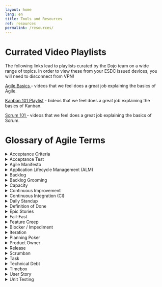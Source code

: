 ```yaml
---
layout: home
lang: en
title: Tools and Resources
ref: resources
permalink: /resources/
---
```


# Currated Video Playlists

The following links lead to playlists curated by the Dojo team on a wide range of topics. In order to view these from your ESDC issued devices, you will need to disconnect from VPN!

<a href="https://youtube.com/playlist?list=PLA--nqTdtET3gvCY8DBBX-v4-APKMMfZ3" alt="Agile Basics Playlist"> Agile Basics </a> - videos that we feel does a great job explaining the basics of Agile. 


<a href="https://youtube.com/playlist?list=PLA--nqTdtET3vDgPXTrCp7YERpq874zWl" alt="Kanban 101 Playlist">Kanban 101 Playlist</a> - bideos that we feel does a great job explaining the basics of Kanban. 

<a href="https://youtube.com/playlist?list=PLA--nqTdtET37Dnay7PJy_X6aQsipwfMa" alt="Scrum 101 Playlist">Scrum 101 </a> - videos that we feel does a great job explaining the basics of Scrum. 



# Glossary of Agile Terms

<details>
  <summary>Acceptance Criteria</summary>
  <div class="faq__content">
<p>	
    The Acceptance Criteria specify a set of conditions that the solution must meet in order to satisfy the customer. The product owner or client representative writes statements from the customer’s point of view that explain how a user story or feature should work. In order for the story or feature to be accepted it needs to pass the acceptance criteria; otherwise, it fails.
</p>
<p>
    <strong>How it’s Used: </strong> Acceptance criteria should be written in clear, easy-to-understand language. For example, “If I am logged in, when I click the “Buy” button, the total item count for my cart should increase by one.”
</p>
    Project Management Benefits:
    <ul>
       <li> Confirms when a user story is complete.</li>

        <li>Helps the team understand the story/feature.</li>

       <li> Removes ambiguity from requirements.</li>
    </ul>
  </div>
</details>

<details>
  <summary>Acceptance Test</summary>
  <div class="faq__content">
<p>	
An Acceptance Test is derived from the Acceptance Criteria and verifies whether a feature is functional. The test has only two results: pass or fail. Many times, acceptance tests are automated so they can be performed on all versions of the software. Acceptance criteria usually include one or more acceptance tests.
</p>
<p>
<strong>Also Known As: </strong>functional test, customer test, story test
</p>
<p>
<strong>How it’s Used: </strong> Acceptance testing ensures that the software meets business and customer requirements. Acceptance tests are written by the product owner and should be brief statements that explain intended behavior and result. For example, “The user clicks on this button and the text turns red.” This test would result in either a pass or fail.
</p>
<p>
Project Management Benefits:
    <ul>
        <li>Increases satisfaction of the customer by ensuring their requirements are met.</li>
        <li>Identifies functionality and usability issues early on.</li>
        <li>Promotes collaboration between developers and the end-user.</li>
    </ul>
</p>
  </div>
</details>

<details>
  <summary>Agile Manifesto</summary>
  <div class="faq__content">
<p>	
The Agile Manifesto includes four values and 12 principles of an iterative software development process. In February 2001, 17 software developers met in Utah to discuss lightweight development methods. They published the Manifesto for Agile Software Development, which covered how they found “better ways of developing software by doing it and helping others do it.”
</p>
<p>
<strong>How it’s Used: </strong>Project managers refer to the Agile Manifesto when they are managing any process that aligns with its core concepts, such as Agile methodology.
</p>
<p>
<ul>
Project Management Benefits:

    <li>Frequent testing and continuous delivery of valuable software.</li>
    <li>Welcomes changing requirements.</li>
    <li>Promotes cross-functional collaboration.</li>
</ul>
</p>
  </div>
</details>

<details>
  <summary>Application Lifecycle Management (ALM)</summary>
  <div class="faq__content">
<p>	
Application Lifecycle Management (ALM) is a continuous process of managing a software application from its initial planning to its retirement. 
</p>

<p>
<strong>How it’s Used: </strong>ALM is used throughout the entire project and involves the use of a variety of tools to assist with requirements management, architecture, coding, testing, tracking, and release. 
</p>
<p>
Project Management Benefits:
    <li>Reduces risk by continuously monitoring project status.</li>
    <li>Decreases cycle time and development costs.</li>
    <li>Minimizes downtime.</li>
</p>
  </div>
</details>

<details>
  <summary>Backlog</summary>
  <div class="faq__content">
<p>	
A backlog is a changing list of product requirements based on the customer’s needs. The backlog is not a to-do list; rather, it is a list of all the desired features for the product. The Agile team uses the backlog to prioritize features and understand which features to implement first. 
</p>
<p>
<strong>How It’s Used: </strong>The development team pulls work from the backlog to complete during each iteration. The backlog may change throughout the development process as the team learns more about the customer’s requirements.
</p>
<p>
<strong>Also Known As: </strong>product backlog 
</p>
<p>
Project Management Benefits:

    <li>Communicates feature priorities.</li>
    <li>Allows for longer term planning.</li>
    <li>Ensures the customer needs are being heard.</li>
</p>
  </div>
</details>

<details>
  <summary>Backlog Grooming</summary>
  <div class="faq__content">
<p>	
Backlog grooming occurs at the end of a sprint, when the team meets to make sure the backlog is ready for the next sprint. The team may remove user stories that aren’t relevant, create new stories, reassess priority, or split user stories into smaller tasks. Backlog grooming is both an ongoing process and the name for the meeting where this action occurs (a backlog grooming meeting).
</p>
<p>
<strong>Also Known As: </strong>Backlog refinement
</p>

<p>
<strong>How it’s Used: </strong>Once the team finishes a sprint, a backlog grooming meeting is scheduled. Backlog grooming is meant to ensure the backlog only contains items that are relevant and that meet objectives.
</p>
<p>
Project Management Benefits: 

   <li> Ensures that all features are meeting project objectives.</li>
    <li>Helps the development team understand priorities and stay on track.</li>
    <li> Facilitates communication regarding which features are and aren’t important, and why.</li>
</p>
  </div>
</details>

<details>
  <summary>Capacity</summary>
  <div class="faq__content">
<p>	
Capacity represents the amount of work that can be completed within a certain time frame and is based on the number of hours that an individual or team will be available to complete the work.
</p>

<p>
<strong>How it’s Used: </strong>The product owner and Agile team determine the capacity or amount of workload, they can take on for an upcoming sprint. The capacity is decided during the sprint planning meeting.
</p>
<p>
Project Management Benefits:

    <li> Improves resource management.</li>
    <li> Estimates the completion of a project.</li>
</p>
  </div>
</details>

<details>
  <summary>Continuous Improvement</summary>
  <div class="faq__content">
<p>	
	
Continuous improvement is a process of improving quality and efficiency by making small, incremental changes over time. In Kanban, continuous improvement refers specifically to the process of optimizing workflow and reducing cycle time, resulting in increased productivity. 
</p>

<p>
<strong>Also Known As: </strong>Kaizen
</p>

    <p>
    <strong>How It’s Used: </strong>Continuous improvement is used to introduce improvement into the work process on an incremental basis and involves the following steps: 
    <ol>
        <li> Identify </li>
        <li> Plan </li>
        <li> Execute </li>
        <li> Review.  </li>
    </ol>
    </p>
    <p>
    More specifically for Kanban, there are no set due dates so the team focuses on work-in-progress. As team members collaborate to troubleshoot problems and brainstorm new ideas, the process becomes more efficient and streamlined, cycle times decrease, and workflow is optimized. Teams do not need to be cross-functional in Kanban.

    </p>
    <p>
    Project Management Benefits:
    <ul>
        <li>Improves productivity and delivery.</li>
        <li>Increases accuracy in forecasting future work and delivery.</li>
        <li>Streamlines work and reduces waste.</li>
        <li>Introduces improvement on an incremental basis.</li>
        <li>Increases a sense of pride and accomplishment in team members.</li>
    <ul>
    </p>
</div>
</details>

<details>
  <summary>Continuous Integration (CI)</summary>
  <div class="faq__content">
    <p>	
    Continuous integration is a software engineering practice that involves continual integration of new development code into the existing codebase. 
    </P>
    <p>
    <strong>Also Known As: </strong>Continuous delivery, continuous deployment
    </p>
    <p>
    <strong>How it’s Used: </strong>Once a feature is completed, developers test it for defects and then integrate it into the existing codebase. This ensures that the code repository always contains the latest working software build. In practice, this process is largely automated through the use of version control tools, team policies and conventions, and specific CI tools.
    </p>
    <p>
    Project Management Benefits: 
        <ul>
            <li> Enables rapid feedback, so that defects can be identified and corrected quickly.</li>
            <li> Minimizes time and effort needed to perform each integration.</li>
            <li> Provides an automated build and release process.</li>
            <li> Allows software to be deliverable at any moment</li>
        </ul>
    </p>
  </div>
</details>

<details>
  <summary>Daily Standup</summary>
  <div class="faq__content">
<p>	
The Daily Standup meeting is a key component of Agile methodologies and serves as a daily forum for Agile teams to share progress, report impediments, and make commitments for the current iteration or sprint. This brief, 15-minute meeting is usually held every morning at the same time and in the same location. The meeting should be brief enough for participants to stand for its entirety—standing promotes brevity and ensures that the meeting doesn’t extend past the timeframe allotted.
</p>
<p>
<strong>Also Known As: </strong>Daily Scrum, standup meeting, daily meeting, daily huddle
</p>
<p>
<strong>How it’s Used: </strong>Daily standups are typically held around the team’s physical Scrum or Kanban task board (for on-site teams). Teams answer three questions about their work status along these lines:
    <li> What did I accomplish yesterday?</li>
    <li> What will I commit to, or complete, today?</li>
    <li> What impediments or obstacles are preventing me from meeting my commitments?</li>
</p>
<p>
All discussion during the daily standup should be focused on answering these three questions. Any additional discussions stemming from these questions should be handled outside of the daily standup. 
</p>

<p>
Project Management Benefits:

    <li> Keeps workflow on track. </li>
    <li> Keeps the meeting short (due to standing).</li>
    <li> Helps identify issues sooner than later.</li>
    <li> Increases team accountability, communication, and collaboration.</li>
    <li> Stimulates team self-organization and personal planning.</li>
    <li> Helps team members address issues and make small course corrections, if needed.</li>
    <li> Provides face-to-face interaction (if on site).</li>
</p>
  </div>
</details>

<details>
  <summary>Definition of Done</summary>
  <div class="faq__content">
<p>	
Definition of Done refers to a set of predetermined criteria that a product needs to meet in order to be considered as being done. The team reaches a consensus as to what defines a task as being done and then posts a checklist of steps that must be completed before the product can be considered as potentially shippable. The team displays this list in the form of a Big Visual Chart prominently in the team area.
</p>
<p>
<strong>Also Known As: </strong>single done, done, done-done-done, done list, done checklist, product sashimi, task complete definition, punch list
</p>
<p>
<strong>How it’s Used: </strong>The team agrees upon a list of criteria which must be met before a product increment is considered to be ‘done’—that is, all design, coding, testing, and documentation have been completed, and the code has been fully integrated into the system. If a task does not meet the Definition of Done criteria, it does not count toward team velocity.
</p>
<p>
Project Management Benefits:
    <ul>
    <li> Improves likelihood of delivering working software.</li>
    <li> Limits the cost of rework once a feature has been accepted as ‘done’.</li>
    <li> Reduces the risk of misunderstanding and conflict between the development team, and customer or product owner.</li>
    </ul>
</p>
  </div>
</details>

<details>
  <summary>Epic Stories</summary>
  <div class="faq__content">
<p>	
Epic or epic stories are defined as large user stories that, in their current state, would be  difficult to estimate or to complete in a single iteration. Epic stories are typically lower priority and are waiting be broken down into smaller components. 
</p>

<p>
<strong>How it’s Used: </strong>Epics are often used as placeholders for new ideas that have not been fully developed While epic stories are common when developing the initial product backlog, they should eventually be broken down into more manageable user stories where the requirements of the story are more narrowly defined. 
</p>
<p>
Project Management Benefits:
    <ul>
        <li>  Useful as placeholders for large requirements.</li>
        <li> Helpful for big-picture view of user stories.</li>
    </ul>
</p>
  </div>
</details>

<details>
  <summary>Fail-Fast</summary>
  <div class="faq__content">
<p>	
Fail-fast is the process of starting work on a task or project, obtaining immediate feedback, and then determining whether to continue working on that task or take a different approach—that is, adapt. If a project is not working, it is best to determine that early on in the process rather than waiting until too much money and time has invested.
</p>
<p>
<strong>How it’s Used: </strong>A team starts a new project or task, obtains feedback early on, and then conducts an an analysis to determine whether the project will be functional or successful. If a task or project is moving in the wrong direction, team members are encouraged to stop work as soon as possible.
</p>
<p>
Project Management Benefits:
    <ul>
        <li> Identifies issues quickly.</li>
        <li>  Creates a culture of transparency</li>
        <li> Reduces wasted time, effort, and cost.</li>
        <li> Improves efficiency in software product development.</li>
    </ul>
</p>
  </div>
</details>

<details>
  <summary>Feature Creep</summary>
  <div class="faq__content">
<p>	
Feature creep is the tendency to add additional requirements or features to a project after development is already underway. Feature creep can occur on either a project or sprint level.
</p>
<p>
<strong>Also Known As: </strong>Requirements creep, scope creep
</p>
<p>
<strong>How it’s Used: </strong>Changes and additional requirements are to be expected in a project. Any changes requested after the start of a project or sprint need to be added to the backlog and prioritized based on value. This ensures that feature creep will not adversely impact the project timeline or cost.
</p>
<p>
Project Management Concerns:
    <ul>
        <li> Risks project schedule, quality, and cost.</li>
        <li> Reduces productivity.</li>
        <li> Prevents teams from meeting iteration goals.</li>
        <li>  Decreases value of product or deliverable.</li>
   </ul>
</p>
  </div>
</details>

<details>
  <summary>Blocker / Impediment</summary>
  <div class="faq__content">
<p>	
	

A blocker / impediment is any obstacle that prevents an individual or team from completing a task or project. Unscheduled meetings, technical issues, lack of knowledge or expertise, a distracting workplace, and office conflict are all examples of impediments.
</p>
<p>
<strong>How it’s Used: </strong>The team may want to create a list of impediments called an Impediment Backlog and prominently display this list in the area where the team meets for Daily Scrums. Impediments should be listed by how seriously they are hindering team productivity. If the impediments are company-wide, it is the Scrum Master’s responsibility to remove them. If they are occurring at a team level, it is the team’s responsibility to resolve or remove them.
</p>
<p>
Project Management Concerns:
    <ul>
        <li>  Results in reduced team productivity.</li>
        <li>  Negatively impacts project timeline and cost.</li>
        <li>  Needs to be addressed as soon as possible.</li>
   </ul>
</p>
  </div>
</details>

<details>
  <summary>Iteration</summary>
  <div class="faq__content">
<p>	
An iteration is a fixed or timeboxed period of time, generally spanning two to four weeks, during which an Agile team develops a deliverable, potentially shippable product. A typical Agile project consists of a series of iterations, along with a planning meeting prior to development and a retrospective meeting at the end of the iteration. Iterations are referred to as sprints in Scrum.
</p>
<p>
<strong>Also Known As: </strong>Sprint, timebox
</p>
<p>
<strong>How it’s Used: </strong>At the beginning of an iteration or sprint, the product owner and team decide which requirements to complete during the iteration. The duration of an iteration may vary from project to project.
</p>
<p>
Project Management Benefits:
    <ul>
        <li> Enables teams to work effectively with customers.</li>
        <li> Encourages feedback throughout the iteration.</li>
        <li> Helps prevent feature creep.</li>
        <li> Reduces risk of timelines slippage.</li>
    </ul>
</p>
  </div>
</details>

<details>
  <summary>Planning Poker</summary>
  <div class="faq__content">
<p>	
Planning Poker is a team building exercise or game used to arrive at a group consensus for estimating workload. 
</p>
<p>
<strong>How It’s Used: </strong>Players use cards printed with numbers from the Fibonacci sequence to assign story points to user stories in order to estimate workload. The team must reach a group consensus regarding how long user stories or requirements will take to complete. Alternatively, teams can use other forms of relative estimation, such as tee-shirt sizing. 
</p>
<p>
Project Management Benefits:
    <ul>
        <li> Provides benefit of collective team knowledge and experience.</li>
        <li> Encourages brainstorming and generation of ideas.</li>
        <li>  Promotes problem solving.</li>
        <li> Stimulates team collaboration.</li>
        <li> Increases accuracy of estimates.</li>
    </ul>
</p>
  </div>
</details>

<details>
  <summary>Product Owner</summary>
  <div class="faq__content">
<p>	
As a member of the Agile team, the Product Owner represents the customer, and conveys the customer’s requirements and vision to the team. The product owner writes the acceptance criteria, and prioritizes and maintains the product backlog. Product owners should be able to communicate well in both directions: both taking team concerns to the customer and stakeholders, and ensuring that the team stays on track to meet the customer’s vision for the product.
</p>
<p>
<strong>How it’s Used: </strong>In a Scrum environment, the product owner assembles and prioritizes the user stories to be completed during a sprint. During the sprint, the product owner remains silent; he or she cannot make changes or offer feedback. Once the sprint is complete, the product owner meets with team members and stakeholders to offer feedback and discuss avenues for improvement. The product owner accepts or rejects the product at the end of the sprint, based on the acceptance criteria decided on during the spring planning meeting.
</p>
<p>
In a Kanban environment, the Product Owner assembles and prioritizes a backlog of work items to be accomplished. The product owner has the flexibility to change and reprioritize work in the backlog at any time without affecting work already in progress.
</p>
<p>
Project Management Benefits:
    <ul>
        <li>  Increased team understanding of customer’s vision and final product.</li>
        <li>  Increased communication and trust among customer, team, and stakeholders.</li>
        <li> Increased support for the team from outside parties.</li>
    </ul>
</p>
  </div>
</details>

<details>
  <summary>Release</summary>
  <div class="faq__content">
<p>	
An Agile release refers to the final delivery of a software package after the completion of multiple iterations or sprints. A release can be either the initial build of an application or the addition of one or more features to an existing application. A release should take less than a year to complete, and in some cases, may only take three months.
</p>
<p>
<strong>How it’s Used: </strong>Agile teams use the amount of time planned for a software release divided by iteration velocity to determine the number of iterations needed to develop the software needed for the release. 
</p>
<p>
Project Management Benefits:
    <ul>
        <li>  Provides a tangible goal.</li>
        <li> Clarifies the customer’s requirements and vision.</li>
        <li>  Allows for preliminary release of alpha or beta versions after the completion of several iterations.</li>
   </ul>
</p>
  </div>
</details>

<details>
  <summary>Scrumban</summary>
  <div class="faq__content">
<p>	
Scrumban is a hybrid of Scrum and Kanban used to accomplish tasks and produce deliverables.
</p>
<p>
<strong>How It’s Used: </strong>Scrumban is used when a Scrum team wants to apply some Kanban methodology into their process by focusing in on work-in-progress and continuous improvement. Or, a Kanban team may want to apply some Scrum structure into their process, such as daily standups or roles.  
</p>
<p>
Project Management Benefits:
    <ul>
        <li> Combines best practices of both methods to enhance the team’s process.</li>
        <li> Provides teams with flexibility to adapt their process in the way that is best for them.</li>
        <li> Balances team capacity vs. demand.</li>
        <li>  Enhances visualization for a Scrum team.</li>
        <li> Steers teams toward a long-term evolution of continuous improvement.</li>
    </ul>
</p>
  </div>
</details>

<details>
  <summary>Task</summary>
  <div class="faq__content">
<p>	
A task is a single unit of work broken down from a user story. A task is usually completed by just one person.
</p>
<p>
<strong>How it’s Used:</strong> Task is used in Scrum to identify a small increment of work to be completed by a team member during a sprint. The team visually identifies a task to be completed by posting a card or post-it note on their task board.
</p>
<p>
Project Management Benefits:
    <ul>
        <li> Breaks user stories down into manageable units.</li>
        <li>  Empowers team members to complete a task or tasks without feeling overwhelmed.</li>
        <li>  Easy to identify on Agile taskboards.</li>
    </ul>
</p>
  </div>
</details>

<details>
  <summary>Technical Debt</summary>
  <div class="faq__content">
<p>	
Technical debt refers to the obligation a development team incurs when they use a short-term, expedient approach to developing a software package without considering the long-term consequences. Technical debt increases project cost and complexity due to inefficiencies, inaccuracies, and other issues introduced into the software package. Poor management, incompetency, timeline pressure, or inadvertent mistakes can all contribute to technical debt.
</p>
<p>
<strong>How it’s Used:</strong> Technical debt is used as a motivation for the team to focus on quality and added value during development. This can translate into diligently and consistently refactoring and reviewing code, running automated unit tests, and integrating code on a consistent basis. Pair programming is often helpful in guarding against technical debt. Creating an environment where team members are encouraged to increase relevant knowledge and experience also helps prevent technical debt.
</p>
<p>
Project Management Concerns:
    <ul>
        <li> Reduces product quality.</li>
        <li> Results in high defect rates.</li>
        <li> Reduces productivity.</li>
        <li> Reduces workflow velocity.</li>
        <li> Reduces the quality of code maintenance.</li>
        <li> Results in expensive modifications and implementations.</li>
    </ul>
</p>
  </div>
</details>

<details>
  <summary>Timebox</summary>
  <div class="faq__content">
<p>	
A timebox refers to an assigned period of time during which an individual or team works toward an established goal. The team stops work when the time period concludes, rather than when work is completed. The team then assesses how much work was accomplished toward the specified goal.
</p>
<p>
<strong>How it’s Used: </strong> Timeboxes are implemented in Agile software development to increase quality and value when producing a deliverable. In particular, timeboxes are applied in Scrum sprints, as well as spikes, where tasks are assigned fixed lengths. Any work not completed within the timebox is either reassigned to another iteration or reprioritized.
</p>
<p>
Project Management Benefits:
    <ul>
        <li> Increases focus on tasks or issues that add the most value. </li>
        <li>  Ensures that customers needs are met.</li>
        <li>  Reduces feature creep.</li>
        <li>  Provides short feedback loop.</li>
        <li>  Ensures that the most important features are included in the software package.</li>
   </ul>
</p>
  </div>
</details>

<details>
  <summary>User Story</summary>
  <div class="faq__content">
<p>

    A user story is a brief, non-technical description of a requirement written from the customer’s or end-user’s point of view.  
  </p>
  <p>
    <strong>How it’s Used: </strong> The product owner breaks Product Backlog Items (PBIs) down into user stories. To assess the workload effort needed to complete the story, user stories are assigned story points. Once the product owner prioritizes the user stories, team breaks the highest priority story down into tasks to be completed during the next iteration or sprint. The Agile team uses these stories to create code that will meet the customer’s requirements. When the iteration or sprint is completed, the team should have produced a functional and potentially shippable product or deliverable, corresponding to the requirement specified in the user story.  
  </p>
  <p>
    Project Management Benefits:  

    <ul>
        <li>Increases productivity.</li>
        <li>Provides teams with a clear understanding of software requirements and acceptance criteria.</li>
        <li>Provides teams with ongoing or frequent feedback.</li>
        <li>Provides flexibility for the product owner or customer to make small changes before the story is implemented.</li>
        <li>Promotes continuous improvement.</li>
        <li>Increases product value and quality.</li>
        <li>Reduces risk of defects.</li>
    </ul>

    </p>
  </div>
</details>

<details>
  <summary>Unit Testing</summary>
  <div class="faq__content">
<p>	
A unit test is a short program fragment written for testing and verifying a piece of code once it is completed. A piece of code either passes or fails the unit test. The unit test (or a group of tests, known as a test suite) is the first level of testing a software development product.
</p>
<p>
<strong>How it’s Used: </strong> Developers write a unit test for a small piece of code they are developing to document to verify that the code works correctly. Unit tests should also be written for bug fixes. When code is modified, moved, or deleted, the unit test must be edited to reflect that change and then re-run.
</p>
<p>
Project Management Benefits:
 <ul>
    <li>Identifies software bugs early in the development process.</li>
    <li>Provides documentation for each piece of code.</li>
    <li>Provides short feedback loop.</li>
    <li>Helps integration testing run more smoothly.</li>
</ul>
</p>
  </div>
</details>